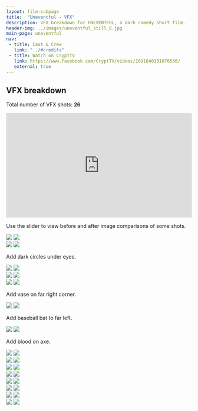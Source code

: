 ```yaml
---
layout: film-subpage
title:  "Uneventful - VFX"
description: VFX breakdown for UNEVENTFUL, a dark comedy short film.
header-img: ../images/uneventful_still_8.jpg
main-page: uneventful
nav:
 - title: Cast & Crew
   link: "../#credits"
 - title: Watch on CryptTV
   link: https://www.facebook.com/CryptTV/videos/1691640131076530/
   external: true
---
```



## VFX breakdown

Total number of VFX shots: __26__

<section>
<style>.embed-container { position: relative; padding-bottom: 56.25%; height: 0; overflow: hidden; max-width: 100%; } .embed-container iframe, .embed-container object, .embed-container embed { position: absolute; top: 0; left: 0; width: 100%; height: 100%; }</style><div class='embed-container'>
<iframe src="https://player.vimeo.com/video/168357675" width="640" height="360" frameborder="0" webkitallowfullscreen mozallowfullscreen allowfullscreen></iframe></div>
</section>


Use the slider to view before and after image comparisons of some shots.


<section>
<div class='twentytwenty-container'>
  <img src='../images/uneventful_vfx_still2_before.jpeg'>
  <img src='../images/uneventful_vfx_still2_after.jpeg'>
</div>
</section>

<section>
<div class='twentytwenty-container'>
  <img src='../images/uneventful_vfx_still3_before.jpeg'>
  <img src='../images/uneventful_vfx_still3_after.jpeg'>
</div>
<p>Add dark circles under eyes.</p>
</section>

<section>
<div class='twentytwenty-container'>
  <img src='../images/uneventful_vfx_still4_before.jpeg'>
  <img src='../images/uneventful_vfx_still4_after.jpeg'>
</div>
</section>
<section>
<div class='twentytwenty-container'>
  <img src='../images/uneventful_vfx_still5_before.jpeg'>
  <img src='../images/uneventful_vfx_still5_after.jpeg'>
</div>
</section>
<section>
<div class='twentytwenty-container'>
  <img src='../images/uneventful_vfx_still6_before.jpeg'>
  <img src='../images/uneventful_vfx_still6_after.jpeg'>
</div>
<p>Add vase on far right corner.</p>
</section>
<section>
<div class='twentytwenty-container'>
  <img src='../images/uneventful_vfx_still7_before.jpeg'>
  <img src='../images/uneventful_vfx_still7_after.jpeg'>
  <p>Add baseball bat to far left.</p>
</div>
</section>
<section>
<div class='twentytwenty-container'>
  <img src='../images/uneventful_vfx_still8_before.jpeg'>
  <img src='../images/uneventful_vfx_still8_after.jpeg'>
</div>
<p>Add blood on axe.</p>
</section>
<section>
<div class='twentytwenty-container'>
  <img src='../images/uneventful_vfx_still9_before.jpeg'>
  <img src='../images/uneventful_vfx_still9_after.jpeg'>
</div>
</section>
<section>
<div class='twentytwenty-container'>
  <img src='../images/uneventful_vfx_still10_before.jpeg'>
  <img src='../images/uneventful_vfx_still10_after.jpeg'>
</div>
</section>
<section>
<div class='twentytwenty-container'>
  <img src='../images/uneventful_vfx_still12_before.jpeg'>
  <img src='../images/uneventful_vfx_still12_after.jpeg'>
</div>
</section>
<section>
<div class='twentytwenty-container'>
  <img src='../images/uneventful_vfx_still13_before.jpeg'>
  <img src='../images/uneventful_vfx_still13_after.jpeg'>
</div>
</section>
<section>
<div class='twentytwenty-container'>
  <img src='../images/uneventful_vfx_still14_before.jpeg'>
  <img src='../images/uneventful_vfx_still14_after.jpeg'>
</div>
</section>
<section>
<div class='twentytwenty-container'>
  <img src='../images/uneventful_vfx_still15_before.jpeg'>
  <img src='../images/uneventful_vfx_still15_after.jpeg'>
</div>
</section>
<section>
<div class='twentytwenty-container'>
  <img src='../images/uneventful_vfx_still16_before.jpeg'>
  <img src='../images/uneventful_vfx_still16_after.jpeg'>
</div>
</section>
<section>
<div class='twentytwenty-container'>
  <img src='../images/uneventful_vfx_still17_before.jpeg'>
  <img src='../images/uneventful_vfx_still17_after.jpeg'>
</div>
</section>
<section>
</section>

